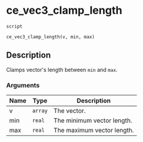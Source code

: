 # ce_vec3_clamp_length
`script`
```gml
ce_vec3_clamp_length(v, min, max)
```

## Description
Clamps vector's length between `min` and `max`.

### Arguments
| Name | Type | Description |
| ---- | ---- | ----------- |
| v | `array` | The vector. |
| min | `real` | The minimum vector length. |
| max | `real` | The maximum vector length. |